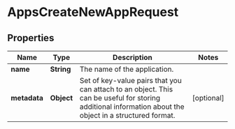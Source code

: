 

# AppsCreateNewAppRequest


## Properties

| Name | Type | Description | Notes |
|------------ | ------------- | ------------- | -------------|
|**name** | **String** | The name of the application. |  |
|**metadata** | **Object** | Set of key-value pairs that you can attach to an object. This can be useful for storing additional information about the object in a structured format. |  [optional] |



